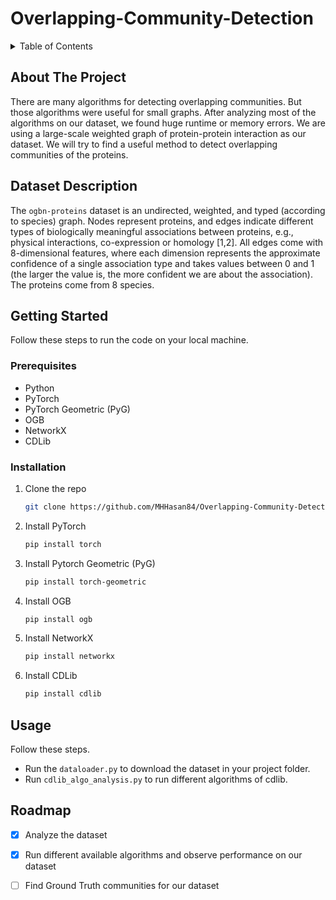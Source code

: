 # Overlapping-Community-Detection
<!-- TABLE OF CONTENTS -->
<details>
  <summary>Table of Contents</summary>
  <ol>
    <li>
      <a href="#about-the-project">About The Project</a>
    </li>
    <li>
      <a href="dataset-description">Dataset Description</a>
    </li>
    <li>
      <a href="#getting-started">Getting Started</a>
      <ul>
        <li><a href="#prerequisites">Prerequisites</a></li>
        <li><a href="#installation">Installation</a></li>
      </ul>
    </li>
    <li><a href="#usage">Usage</a></li>
    <li><a href="#roadmap">Roadmap</a></li>
  </ol>
</details>

<!-- ABOUT THE PROJECT -->
## About The Project

There are many algorithms for detecting overlapping communities. But those algorithms were useful for small graphs. After analyzing most of the algorithms on our dataset, we found huge runtime or memory errors. We are using a large-scale weighted graph of protein-protein interaction as our dataset. We will try to find a useful method to detect overlapping communities of the proteins. 

<!-- DATASET DESCRIPTION -->
## Dataset Description

The `ogbn-proteins` dataset is an undirected, weighted, and typed (according to species) graph. Nodes represent proteins, and edges indicate different types of biologically meaningful associations between proteins, e.g., physical interactions, co-expression or homology [1,2]. All edges come with 8-dimensional features, where each dimension represents the approximate confidence of a single association type and takes values between 0 and 1 (the larger the value is, the more confident we are about the association). The proteins come from 8 species.


<!-- GETTING STARTED -->
## Getting Started

Follow these steps to run the code on your local machine.

### Prerequisites

* Python
* PyTorch
* PyTorch Geometric (PyG)
* OGB
* NetworkX
* CDLib

### Installation

1. Clone the repo
   ```sh
   git clone https://github.com/MHHasan84/Overlapping-Community-Detection.git
   ```
2. Install PyTorch
   ```sh
   pip install torch
   ```
3. Install Pytorch Geometric (PyG)
   ```sh
   pip install torch-geometric
   ```
4. Install OGB
   ```sh
   pip install ogb
   ```
5. Install NetworkX
   ```sh
   pip install networkx
   ```
6. Install CDLib
   ```sh
   pip install cdlib
   ```

<!-- USAGE EXAMPLES -->
## Usage

Follow these steps.
* Run the `dataloader.py` to download the dataset in your project folder.
* Run `cdlib_algo_analysis.py` to run different algorithms of cdlib.

<!-- ROADMAP -->
## Roadmap

- [x] Analyze the dataset
- [x] Run different available algorithms and observe performance on our dataset
- [ ] Find Ground Truth communities for our dataset
      
